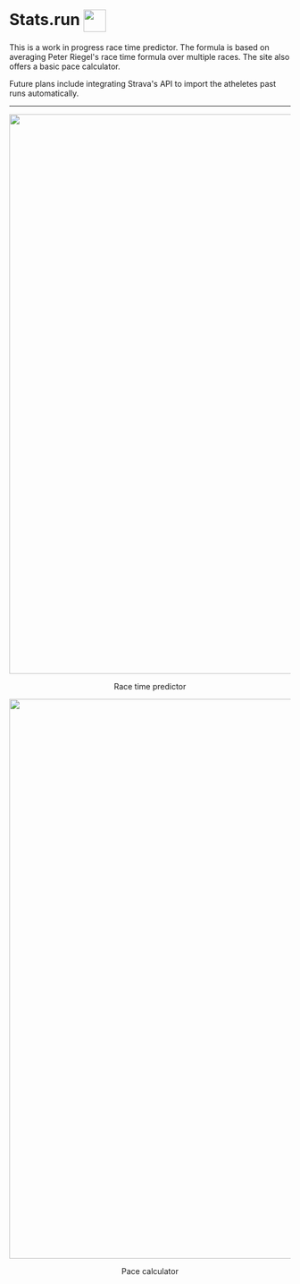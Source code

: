 # Stats.run <img width="40" alt="" align="center" src="https://user-images.githubusercontent.com/45612321/68164590-1b673e00-ffc2-11e9-9890-ab46ab3b9a35.png">

This is a work in progress race time predictor. The formula is based on averaging Peter Riegel's race time formula over multiple races. The site also offers a basic pace calculator.

Future plans include integrating Strava's API to import the atheletes past runs automatically.

___

<img width="1000 " alt="" align="center" src="https://user-images.githubusercontent.com/45612321/68163963-86177a00-ffc0-11e9-9c5e-54ebfd8a0f53.png">
<p align="center">Race time predictor</p>

<img width="1000" alt="" align="center" src="https://user-images.githubusercontent.com/45612321/68163964-86177a00-ffc0-11e9-8d88-6907850c8d8f.png">
<p align="center">Pace calculator</p>

